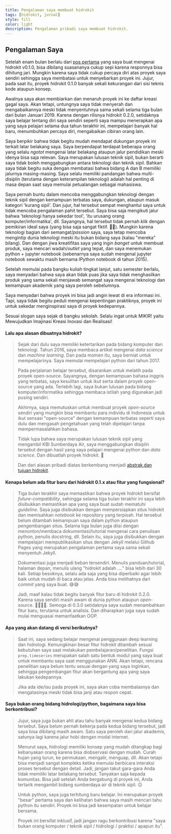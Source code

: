 ```yaml
---
title: Pengalaman saya membuat hidrokit
tags: [hidrokit, jurnal]
style: fill
color: light
description: Pengalaman pribadi saya membuat hidrokit.
---
```


## Pengalaman Saya

Setelah enam bulan berlalu dari [pos pertama](https://medium.com/@taruma/hidrokit-analisis-hidrologi-dengan-python-bdcad9e5865d) yang saya buat mengenai hidrokit v0.1.0, bisa dibilang suasananya cukup sepi karena responnya bisa dihitung jari. Mungkin karena saya tidak cukup percaya diri atas proyek saya sendiri sehingga saya membatasi untuk menyebarkan proyek ini. Jujur, pada saat itu, proyek hidrokit 0.1.0 banyak sekali kekurangan dari sisi teknis kode ataupun konsep.  

Awalnya saya akan membiarkan dan menaruh proyek ini ke daftar kreasi gagal saya. Akan tetapi, untungnya saya tidak menyerah dan mengabaikannya meski tidak menyentuhnya sama sekali selama tiga bulan dari bulan Januari 2019. Karena dengan rilisnya hidrokit 0.2.0, setidaknya saya belajar tentang diri saya sendiri seperti saya mampu menerapkan apa yang saya pelajari selama dua tahun terakhir ini, mempelajari banyak hal baru, menumbuhkan percaya diri, mengabaikan cibiran orang lain.

Saya berpikir bahwa tidak begitu mudah mendapat dukungan proyek ini terkait latar belakang saya. Saya berpendapat terdapat beberapa orang yang selalu _ngotot_ mengenai latar belakang ataupun jalur pendidikan meski idenya bisa saja relevan. Saya merupakan lulusan teknik sipil, bukan berarti saya tidak boleh menggabungkan antara teknologi dan teknik sipil. Bahkan saya tidak begitu suka dengan membatasi bahwa bidang A dan B memiliki jalurnya masing-masing. Saya selalu memiliki pandangan bahwa multi-disiplin (terutama dengan keterampilan teknologi) adalah hal penting di masa depan saat saya memulai petualangan sebagai mahasiswa. 

Saya pernah buntu dalam mencoba menggabungkan teknologi dengan teknik sipil dengan kemampuan terbatas saya, dukungan, ataupun masuk kategori 'kurang sipil'. Dan jujur, hal tersebut sempat menghantui saya untuk tidak mencoba pengalaman pahit tersebut. Saya bisa saja mengikuti jalur bahwa 'teknologi hanya sekedar tool', 'itu urusang orang komputer/informatika', dll. Sayangnya, hal tersebut tidak pernah _klik_ dengan pemikiran ideal saya (yang bisa saja sangat fiktif. 🤣🤣). Mungkin karena teknologi bagian dari semangat/_passion_ saya, saya tetap mencoba mengintip dunia teknologi meski itu bukan bidang saya (kalau "mereka" bilang). Dan dengan jiwa kreatifitas saya yang ingin _banget_ untuk membuat produk, saya mencari wadah/_outlet_ yang tepat, dan saya menemukan python + jupyter notebook (sebenarnya saya sudah mengenal jupyter notebook sewaktu masih bernama IPython notebook di tahun 2015). 

Setelah memulai pada bangku kuliah tingkat lanjut, satu semester berlalu, saya menyadari bahwa saya akan tidak puas jika saya tidak menghasilkan produk yang sama sekali menjawab semangat saya mengenai teknologi dan kemampuan akademik yang saya peroleh sebelumnya. 

Saya menyadari bahwa proyek ini bisa jadi angin lewat di era informasi ini. Tapi, saya tidak begitu peduli mengenai kepentingan praktiknya, proyek ini untuk sekedar menginspirasi saya di proyek kedepannya. 

Sesuai slogan saya sejak di bangku sekolah. Selalu ingat untuk MIKIR! yaitu Mewujudkan Imajinasi Kreasi Inovasi dan Realisasi! 



#### Lalu apa alasan dibuatnya hidrokit?

> Sejak dari dulu saya memiliki ketertarikan pada bidang komputer dan teknologi. Tahun 2016, saya membaca artikel mengenai _data science_ dan _machine learning_. Dan pada momen itu, saya berniat untuk mempelajarinya. Saya memulai mempelajari python dari tahun 2017. 
> 
> Pada perjalanan belajar tersebut, disarankan untuk melatih pada proyek open-source. Sayangnya, dengan kemampuan bahasa inggris yang terbatas, saya kesulitan untuk ikut serta dalam proyek open-source yang ada. Terlebih lagi, saya bukan lulusan pada bidang komputer/informatika sehingga membaca istilah yang digunakan jadi pusing sendiri. 
> 
> Akhirnya, saya memutuskan untuk membuat proyek _open-source_ sendiri yang mungkin bisa membantu para individu di Indonesia untuk ikut sensasi "open-source" dengan kemampuan terbatas seperti saya dulu dan mengasah pengetahuan yang telah dipelajari tanpa mempermasalahkan bahasa.
> 
> Tidak lupa bahwa saya merupakan lulusan teknik sipil yang mengambil KBI Sumberdaya Air, saya menggabungkan disiplin tersebut dengan hasil yang saya pelajari mengenai python dan *data science*. Dan dibuatlah proyek hidrokit. 🎊
> 
> Dan dari alasan pribadi diatas berkembang menjadi [abstrak dan tujuan hidrokit](https://hidrokit.online/tentang-hidrokit).

#### Kenapa belum ada fitur baru dari hidrokit 0.1.x atau fitur yang fungsional?

> Tiga bulan terakhir saya memastikan bahwa proyek hidrokit bersifat _future-compatibility_, sehingga selama tiga bulan terakhir ini saya lebih disibukkan memastikan apa yang saya buat sudah mematuhi _guideline_. Saya juga disibukkan dengan mempersiapkan situs hidrokit dan memisahkan _notebook_ ke repository yang terpisah. Hal tersebut belum ditambah kemampuan saya dalam python ataupun pengembangan situs. Selama tiga bulan juga diisi dengan menonton/membaca dokumentasi/tutorial mengenai cara penulisan python, penulis docstring, dll. Selain itu, saya juga disibukkan dengan mempelajari mempublikasikan situs dengan Jekyll melalui Github Pages yang merupakan pengalaman pertama saya sama sekali menyentuh Jekyll.
> 
> Dokumentasi juga menjadi beban tersendiri. Menulis panduan/tutorial, halaman depan, menulis ulang "hidrokit adalah ...." bisa lebih dari 30 kali. Setiap besoknya, selalu ada saja yang bisa diperbaiki agar lebih baik untuk mudah di baca atau jelas. Anda bisa melihatnya dari _commit_ yang saya buat. 😅😅
> 
> Jadi, maaf kalau tidak begitu banyak fitur baru di hidrokit 0.2.0. Karena saya sendiri masih awam di dunia python ataupun _open-source_. 🙇‍♀️🙇‍♂️. Semoga di 0.3.0 setidaknya saya sudah menambahkan fitur baru, terutama untuk analisis. Dan diharapkan juga saya sudah mulai menguasai memanfaatkan OOP. 

#### Apa yang akan datang di versi berikutnya?

> Saat ini, saya sedang belajar mengenai penggunaan deep learning dan hidrologi. Kemungkinan besar fitur hidrokit ditambah sesuai kebutuhan saya saat melakukan pembelajaran/penelitian. Fungsi `prep.timeseries` merupakan salah satu bentuk modul yang saya buat untuk membantu saya saat menggunakan ANN. Akan tetapi, rencana penelitian saya belum tentu sesuai dengan yang saya inginkan, sehingga pengembangan fitur akan bergantung apa yang saya lakukan kedepannya.
> 
> Jika ada ide/isu pada proyek ini, saya akan coba membalasnya dan mengatasinya meski tidak bisa janji atau respon cepat. 

#### Saya bukan orang bidang hidrologi/python, bagaimana saya bisa berkontribusi?

> Jujur, saya juga bukan ahli atau tahu banyak mengenai kedua bidang tersebut. Saya belum pernah bekerja pada kedua bidang tersebut, jadi saya bisa dibilang masih awam. Satu saya peroleh dari jalur akademis, satunya lagi karena jalur hobi dengan modal internet. 
> 
> Menurut saya, hidrologi memiliki konsep yang mudah ditangkap bagi kebanyakan orang karena bisa diobservasi dengan mudah. Curah hujan yang turun, ke permukaan, mengalir, menguap, dll. Akan tetapi bisa menjadi sangat kompleks ketika memulai berbicara interaksi proses tersebut dengan detail. Jadi, jangan takut gara-gara Anda tidak memiliki latar belakang tersebut. Tanyakan saja kepada komunitas. Bisa jadi setelah Anda bergabung di proyek ini, Anda tertarik mengambil bidang sumberdaya air di teknik sipil. 😉
> 
> Untuk python, saya juga terhitung baru belajar. Ini merupakan proyek "besar" pertama saya dan kelihatan bahwa saya masih mencari tahu python itu sendiri. Proyek ini bisa jadi kesempatan untuk belajar bersama. 
> 
> Proyek ini bersifat inklusif, jadi jangan ragu berkontribusi karena "saya bukan orang komputer / teknik sipil / hidrologi / praktisi / apapun itu".